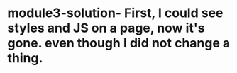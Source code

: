 # module3-solution- First, I could see styles and JS on a page, now it's gone. even though I did not change a thing.
